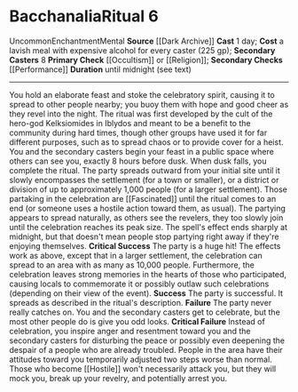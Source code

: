 ﻿---
area: null
cost: a lavish meal with expensive alcohol for every caster (225 gp)
duration: until midnight (see text)
element: null
heighten: null
heighten_level: '6'
id: '85'
level: '6'
name: Bacchanalia
primary_check: '[[DATABASE/skill/Occultism|Occultism]] or [[DATABASE/skill/Religion|Religion]]'
range: null
rarity: Uncommon
requirement: null
school: Enchantment
secondary_casters: '8'
secondary_check: '[[DATABASE/skill/Performance|Performance]]'
source: '[[DATABASE/source/Dark Archive|Dark Archive]]'
target: null
trait:
- '[[DATABASE/trait/Enchantment|Enchantment]]'
- '[[DATABASE/trait/Mental|Mental]]'
- '[[DATABASE/trait/Uncommon|Uncommon]]'
type: Ritual

---
# Bacchanalia<span class="item-type">Ritual 6</span>

<span class="trait-uncommon item-trait">Uncommon</span><span class="item-trait">Enchantment</span><span class="item-trait">Mental</span>
**Source** [[Dark Archive]]
**Cast** 1 day; **Cost** a lavish meal with expensive alcohol for every caster (225 gp); **Secondary Casters** 8
**Primary Check** [[Occultism]] or [[Religion]]; **Secondary Checks** [[Performance]]
**Duration** until midnight (see text)

---
You hold an elaborate feast and stoke the celebratory spirit, causing it to spread to other people nearby; you buoy them with hope and good cheer as they revel into the night. The ritual was first developed by the cult of the hero-god Kelksiomides in Iblydos and meant to be a benefit to the community during hard times, though other groups have used it for far different purposes, such as to spread chaos or to provide cover for a heist.
 You and the secondary casters begin your feast in a public space where others can see you, exactly 8 hours before dusk. When dusk falls, you complete the ritual. The party spreads outward from your initial site until it slowly encompasses the settlement (for a town or smaller), or a district or division of up to approximately 1,000 people (for a larger settlement). Those partaking in the celebration are [[Fascinated]] until the ritual comes to an end (or someone uses a hostile action toward them, as usual). The partying appears to spread naturally, as others see the revelers, they too slowly join until the celebration reaches its peak size. The spell's effect ends sharply at midnight, but that doesn't mean people stop partying right away if they're enjoying themselves.
**Critical Success** The party is a huge hit! The effects work as above, except that in a larger settlement, the celebration can spread to an area with as many as 10,000 people. Furthermore, the celebration leaves strong memories in the hearts of those who participated, causing locals to commemorate it or possibly outlaw such celebrations (depending on their view of the event).
**Success** The party is successful. It spreads as described in the ritual's description.
**Failure** The party never really catches on. You and the secondary casters get to celebrate, but the most other people do is give you odd looks.
**Critical Failure** Instead of celebration, you inspire anger and resentment toward you and the secondary casters for disturbing the peace or possibly even deepening the despair of a people who are already troubled. People in the area have their attitudes toward you temporarily adjusted two steps worse than normal. Those who become [[Hostile]] won't necessarily attack you, but they will mock you, break up your revelry, and potentially arrest you.